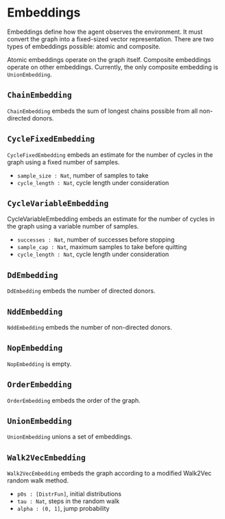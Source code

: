 # Embeddings

Embeddings define how the agent observes the environment. It must convert
the graph into a fixed-sized vector representation. There are two types
of embeddings possible: atomic and composite.

Atomic embeddings operate on the graph itself. Composite embeddings operate
on other embeddings. Currently, the only composite embedding is
`UnionEmbedding`.

## `ChainEmbedding`

`ChainEmbedding` embeds the sum of longest chains possible from
all non-directed donors.

## `CycleFixedEmbedding`

`CycleFixedEmbedding` embeds an estimate for the number of cycles in the graph
using a fixed number of samples.

* `sample_size : Nat`, number of samples to take
* `cycle_length : Nat`, cycle length under consideration

## `CycleVariableEmbedding`

CycleVariableEmbedding embeds an estimate for the number of cycles in the
graph using a variable number of samples.

* `successes : Nat`, number of successes before stopping
* `sample_cap : Nat`, maximum samples to take before quitting
* `cycle_length : Nat`, cycle length under consideration

## `DdEmbedding`

`DdEmbedding` embeds the number of directed donors.

## `NddEmbedding`

`NddEmbedding` embeds the number of non-directed donors.

## `NopEmbedding`

`NopEmbedding` is empty.

## `OrderEmbedding`

`OrderEmbedding` embeds the order of the graph.

## `UnionEmbedding`

`UnionEmbedding` unions a set of embeddings.

## `Walk2VecEmbedding`

`Walk2VecEmbedding` embeds the graph according to a modified Walk2Vec
random walk method.

* `p0s : [DistrFun]`, initial distributions
* `tau : Nat`, steps in the random walk
* `alpha : (0, 1]`, jump probability
